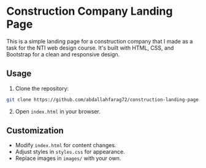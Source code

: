 # Construction Company Landing Page

This is a simple landing page for a construction company that I made as a task for the NTI web design course. It's built with HTML, CSS, and Bootstrap for a clean and responsive design.

## Usage

1. Clone the repository:

```bash
git clone https://github.com/abdallahfarag72/construction-landing-page.git
```

2. Open `index.html` in your browser.

## Customization

- Modify `index.html` for content changes.
- Adjust styles in `styles.css` for appearance.
- Replace images in `images/` with your own.
